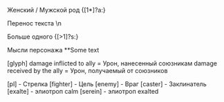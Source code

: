 Женский / Мужской род
{[1*]?а:}

Перенос текста
\n

Больше одного
{[>1]?s:}

Мысли персонажа
**Some text

[glyph]
damage inflicted to ally = Урон, нанесенный союзникам
damage received by the ally = Урон, получаемый от союзников

[pl] - Стрелка
[fighter] - Цель
[enemy] - Враг
[caster] - Заклинатель
[exalte] - элиотроп calm
[serein] - элиотроп exalted
